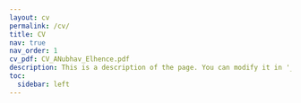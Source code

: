 ```yaml
---
layout: cv
permalink: /cv/
title: CV
nav: true
nav_order: 1
cv_pdf: CV_ANubhav_Elhence.pdf
description: This is a description of the page. You can modify it in '_pages/cv.md'. You can also change or remove the top pdf download button.
toc:
  sidebar: left
---
```

